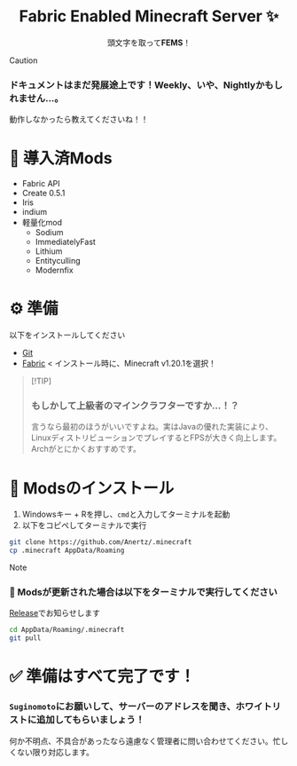 <h1 align="center"> Fabric Enabled Minecraft Server ✨</h1>
<p align="center">頭文字を取って<b>FEMS</b>！</p>

> [!CAUTION]
>  ### ドキュメントはまだ発展途上です！Weekly、いや、Nightlyかもしれません...。
> 動作しなかったら教えてくださいね！！

# 📜 導入済Mods
- Fabric API
- Create 0.5.1
- Iris
- indium
- 軽量化mod
  - Sodium
  - ImmediatelyFast
  - Lithium
  - Entityculling
  - Modernfix

# ⚙️ 準備

以下をインストールしてください

- [Git](https://github.com/git-for-windows/git/releases/latest)
- [Fabric](https://fabricmc.net/use/installer/)
< インストール時に、Minecraft v1.20.1を選択！

>  [!TIP]
> ### もしかして上級者のマインクラフターですか...！？
> 言うなら最初のほうがいいですよね。実はJavaの優れた実装により、LinuxディストリビューションでプレイするとFPSが大きく向上します。Archがとにかくおすすめです。

# 🚀 Modsのインストール
1. Windowsキー + Rを押し、`cmd`と入力してターミナルを起動
2. 以下をコピペしてターミナルで実行
```bash
git clone https://github.com/Anertz/.minecraft
cp .minecraft AppData/Roaming
```
> [!NOTE]
> ### 📁 Modsが更新された場合は以下をターミナルで実行してください
> [Release](https://github.com/Anertz/.minecraft/releases)でお知らせします
> ```bash
> cd AppData/Roaming/.minecraft
> git pull
> ```

# ✅ 準備はすべて完了です！
### `Suginomoto`にお願いして、サーバーのアドレスを聞き、ホワイトリストに追加してもらいましょう！
何か不明点、不具合があったなら遠慮なく管理者に問い合わせてください。忙しくない限り対応します。
